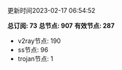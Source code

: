 更新时间2023-02-17 06:54:52

**总订阅: 73**
**总节点: 907**
**有效节点: 287**
- v2ray节点: 190
- ss节点: 96
- trojan节点: 1
